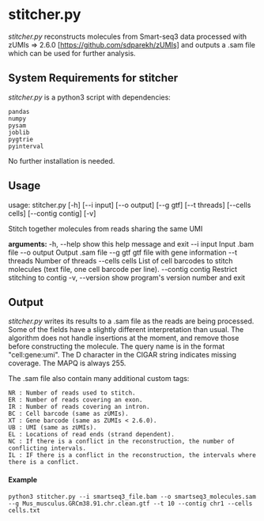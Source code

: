 # stitcher.py

_stitcher.py_ reconstructs molecules from Smart-seq3 data processed with zUMIs => 2.6.0 [https://github.com/sdparekh/zUMIs] and outputs a .sam file which can be used for further analysis.

## System Requirements for stitcher

_stitcher.py_  is a python3 script with dependencies:
```
pandas
numpy
pysam
joblib
pygtrie
pyinterval
```
No further installation is needed.

## Usage

usage: stitcher.py [-h] [--i input] [--o output] [--g gtf] [--t threads]
                   [--cells cells] [--contig contig] [-v]

Stitch together molecules from reads sharing the same UMI

**arguments:**
  -h, --help       show this help message and exit
  --i input        Input .bam file
  --o output       Output .sam file
  --g gtf          gtf file with gene information
  --t threads      Number of threads
  --cells cells    List of cell barcodes to stitch molecules (text file, one cell barcode per line).
  --contig contig  Restrict stitching to contig
  -v, --version    show program's version number and exit



## Output 

_stitcher.py_ writes its results to a .sam file as the reads are being processed. Some of the fields have a slightly different interpretation than usual. The algorithm does not handle insertions at the moment, and remove those before constructing the molecule. The query name is in the format "cell:gene:umi". The D character in the CIGAR string indicates missing coverage. The MAPQ is always 255. 

The .sam file also contain many additional custom tags:

```
NR : Number of reads used to stitch.
ER : Number of reads covering an exon.
IR : Number of reads covering an intron.
BC : Cell barcode (same as zUMIs).
XT : Gene barcode (same as ZUMIs < 2.6.0).
UB : UMI (same as zUMIs).
EL : Locations of read ends (strand dependent).
NC : If there is a conflict in the reconstruction, the number of conflicting intervals.
IL : IF there is a conflict in the reconstruction, the intervals where there is a conflict.
```

#### Example 

```
python3 stitcher.py --i smartseq3_file.bam --o smartseq3_molecules.sam --g Mus_musculus.GRCm38.91.chr.clean.gtf --t 10 --contig chr1 --cells cells.txt
```
